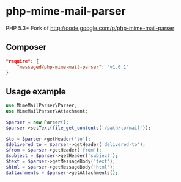 php-mime-mail-parser
====================

PHP 5.3+ Fork of  http://code.google.com/p/php-mime-mail-parser


## Composer 
```json
"require": {
	"messaged/php-mime-mail-parser": "v1.0.1"
}
```
## Usage example

```php
use MimeMailParser\Parser;
use MimeMailParser\Attachment;

$parser = new Parser();
$parser->setText(file_get_contents('/path/to/mail'));

$to = $parser->getHeader('to');
$delivered_to = $parser->getHeader('delivered-to');
$from = $parser->getHeader('from');
$subject = $parser->getHeader('subject');
$text = $parser->getMessageBody('text');
$html = $parser->getMessageBody('html');
$attachments = $parser->getAttachments();
```